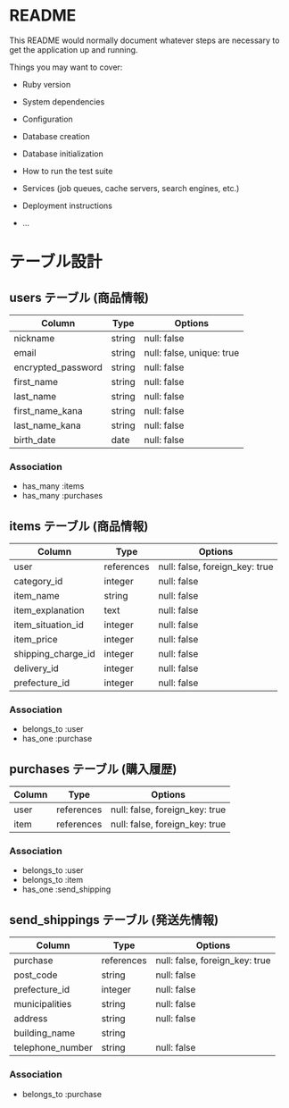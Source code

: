# README

This README would normally document whatever steps are necessary to get the
application up and running.

Things you may want to cover:

* Ruby version

* System dependencies

* Configuration

* Database creation

* Database initialization

* How to run the test suite

* Services (job queues, cache servers, search engines, etc.)

* Deployment instructions

* ...

# テーブル設計

## users テーブル (商品情報)

| Column             | Type     | Options      |
| ------------------ | -------- | ------------ |
| nickname           | string   | null: false  |
| email              | string   | null: false, unique: true |
| encrypted_password | string   | null: false  |
| first_name         | string   | null: false  |
| last_name          | string   | null: false  |
| first_name_kana    | string   | null: false  |
| last_name_kana     | string   | null: false  |
| birth_date         | date     | null: false  |


### Association
- has_many :items
- has_many :purchases



## items テーブル (商品情報)

| Column                    | Type       | Options     |
| ------------------------- | ---------- | ----------- |
| user                      | references | null: false, foreign_key: true|
| category_id               | integer    | null: false |
| item_name                 | string     | null: false |
| item_explanation          | text       | null: false |
| item_situation_id         | integer    | null: false |
| item_price                | integer    | null: false |
| shipping_charge_id        | integer    | null: false |
| delivery_id               | integer    | null: false |
| prefecture_id             | integer    | null: false |




### Association
- belongs_to :user
- has_one    :purchase



## purchases テーブル (購入履歴)

| Column             | Type      | Options     |
| ------------------ | --------- | ----------- |
| user  | references | null: false, foreign_key: true|
| item  | references | null: false, foreign_key: true|




### Association
- belongs_to :user
- belongs_to :item
- has_one   :send_shipping



## send_shippings テーブル (発送先情報)

| Column             | Type       | Options     |
| ------------------ | ---------- | ----------- |
| purchase           | references | null: false, foreign_key: true |
| post_code          | string     | null: false |
| prefecture_id      | integer    | null: false |
| municipalities     | string     | null: false |
| address            | string     | null: false |
| building_name      | string     |
| telephone_number   | string     | null: false |


### Association
- belongs_to :purchase
